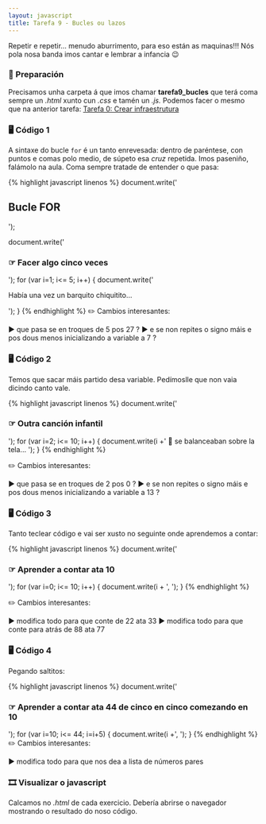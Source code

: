 ```yaml
---
layout: javascript
title: Tarefa 9 - Bucles ou lazos
---
```

Repetir e repetir... menudo aburrimento, para eso están as maquinas!!! Nós pola nosa banda imos cantar e lembrar a infancia 😉

### 🧺 Preparación

Precisamos unha carpeta á que imos chamar **tarefa9_bucles** que terá coma sempre un *.html* xunto cun *.css* e tamén un *.js.* Podemos facer o mesmo que na anterior tarefa: [ Tarefa 0: Crear infraestrutura](../t0)


### 🖥 Código 1 

A sintaxe do bucle `for` é un tanto enrevesada: dentro de paréntese, con puntos e comas polo medio, de súpeto esa _cruz_ repetida. Imos paseniño, falámolo na aula. Coma sempre tratade de entender o que pasa:

{% highlight javascript linenos %}
document.write('<h2> Bucle FOR </h2>');

document.write('<h3> ☞ Facer algo cinco veces </h3>');
for (var i=1; i<= 5; i++) {
	document.write('<p> Había una vez un barquito chiquitito... </p>');
}
{% endhighlight %}
 ✏️ Cambios interesantes: 

► que pasa se en troques de 5 pos 27 ?
► e se non repites o signo máis e pos dous menos inicializando a variable a 7 ?


### 🖥 Código 2

Temos que sacar máis partido desa variable. Pedímoslle que non vaia dicindo canto vale.

{% highlight javascript linenos %}
document.write('<h3> ☞ Outra canción infantil </h3>');
for (var i=2; i<= 10; i++) {
	document.write(i +' 🐘 se balanceaban sobre la tela... ');
}
{% endhighlight %}

✏️ Cambios interesantes: 

► que pasa se en troques de 2 pos 0 ?
► e se non repites o signo máis e pos dous menos inicializando a variable a 13 ?

### 🖥 Código 3
Tanto teclear código e vai ser xusto no seguinte onde aprendemos a contar:

{% highlight javascript linenos %}
document.write('<h3> ☞ Aprender a contar ata 10 </h3>');
for (var i=0; i<= 10; i++) {
	document.write(i + ', ');
}
{% endhighlight %}

✏️ Cambios interesantes: 

► modifica todo para que conte de 22 ata 33
► modifica todo para que conte para atrás de 88 ata 77


### 🖥 Código 4

Pegando saltitos:

{% highlight javascript linenos %}
document.write('<h3> ☞ Aprender a contar ata 44 de cinco en cinco comezando en 10 </h3>');
for (var i=10; i<= 44; i=i+5) {
	document.write(i +', ');
}
{% endhighlight %}
✏️ Cambios interesantes: 

► modifica todo para que nos dea a lista de números pares

### 🎞 Visualizar o javascript

Calcamos no *.html*  de cada exercicio. Debería abrirse o navegador mostrando o resultado do noso código.
